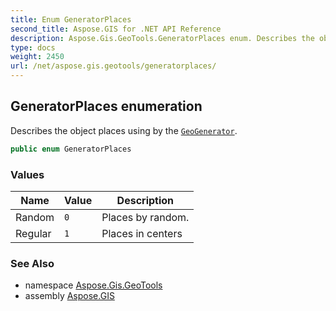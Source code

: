 ```yaml
---
title: Enum GeneratorPlaces
second_title: Aspose.GIS for .NET API Reference
description: Aspose.Gis.GeoTools.GeneratorPlaces enum. Describes the object places using by the GeoGenerator
type: docs
weight: 2450
url: /net/aspose.gis.geotools/generatorplaces/
---
```

## GeneratorPlaces enumeration

Describes the object places using by the [`GeoGenerator`](../geogenerator/).

```csharp
public enum GeneratorPlaces
```

### Values

| Name | Value | Description |
| --- | --- | --- |
| Random | `0` | Places by random. |
| Regular | `1` | Places in centers |

### See Also

* namespace [Aspose.Gis.GeoTools](../../aspose.gis.geotools/)
* assembly [Aspose.GIS](../../)



